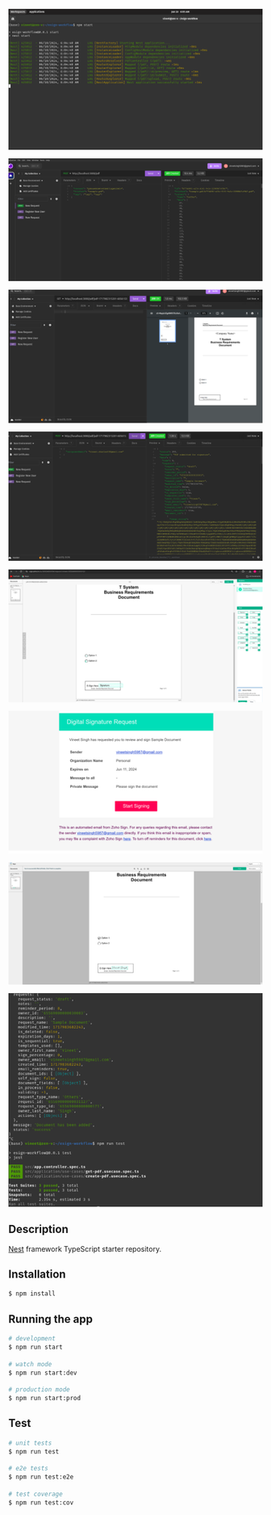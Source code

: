 ![alt text](https://github.com/Vineet829/esign-workflow/blob/main/images/esign1.png)

![alt text](https://github.com/Vineet829/esign-workflow/blob/main/images/esign4.png)

![alt text](https://github.com/Vineet829/esign-workflow/blob/main/images/esign6.png)

![alt text](https://github.com/Vineet829/esign-workflow/blob/main/images/esign7.png)

![alt text](https://github.com/Vineet829/esign-workflow/blob/main/images/esign8.png)

![alt text](https://github.com/Vineet829/esign-workflow/blob/main/images/esign9.png)

![alt text](https://github.com/Vineet829/esign-workflow/blob/main/images/esign10.png)

![alt text](https://github.com/Vineet829/esign-workflow/blob/main/images/esign11.png)




## Description

[Nest](https://github.com/nestjs/nest) framework TypeScript starter repository.

## Installation

```bash
$ npm install
```

## Running the app

```bash
# development
$ npm run start

# watch mode
$ npm run start:dev

# production mode
$ npm run start:prod
```

## Test

```bash
# unit tests
$ npm run test

# e2e tests
$ npm run test:e2e

# test coverage
$ npm run test:cov
```


